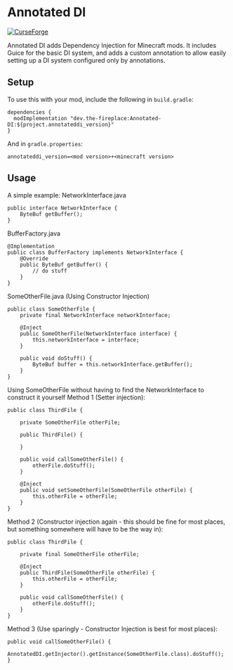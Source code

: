 # Annotated DI
[![CurseForge](http://cf.way2muchnoise.eu/short_000000_downloads.svg)](https://minecraft.curseforge.com/projects/annotated-di)

Annotated DI adds Dependency Injection for Minecraft mods. It includes Guice for the basic DI system, and adds a custom annotation to allow easily setting up a DI system configured only by annotations.

## Setup
To use this with your mod, include the following in `build.gradle`:
```
dependencies {
  modImplementation "dev.the-fireplace:Annotated-DI:${project.annotateddi_version}"
}
```
And in `gradle.properties`:
```
annotateddi_version=<mod version>+<minecraft version>
```

## Usage
A simple example:
NetworkInterface.java
```
public interface NetworkInterface {
    ByteBuf getBuffer();
}
```
BufferFactory.java
```
@Implementation
public class BufferFactory implements NetworkInterface {
    @Override
    public ByteBuf getBuffer() {
        // do stuff
    }
}
```
SomeOtherFile.java (Using Constructor Injection)
```
public class SomeOtherFile {
    private final NetworkInterface networkInterface;
    
    @Inject
    public SomeOtherFile(NetworkInterface interface) {
        this.networkInterface = interface;
    }
    
    public void doStuff() {
        ByteBuf buffer = this.networkInterface.getBuffer();
    }
}
```
Using SomeOtherFile without having to find the NetworkInterface to construct it yourself
Method 1 (Setter injection):
```
public class ThirdFile {

    private SomeOtherFile otherFile;

    public ThirdFile() {
        
    }

    public void callSomeOtherFile() {
        otherFile.doStuff();
    }
    
    @Inject
    public void setSomeOtherFile(SomeOtherFile otherFile) {
        this.otherFile = otherFile;
    }
}
```
Method 2 (Constructor injection again - this should be fine for most places, but something somewhere will have to be the way in):
```
public class ThirdFile {

    private final SomeOtherFile otherFile;

    @Inject
    public ThirdFile(SomeOtherFile otherFile) {
        this.otherFile = otherFile;
    }

    public void callSomeOtherFile() {
        otherFile.doStuff();
    }
}
```
Method 3 (Use sparingly - Constructor Injection is best for most places):
```
public void callSomeOtherFile() {
    AnnotatedDI.getInjector().getInstance(SomeOtherFile.class).doStuff();
}
```
